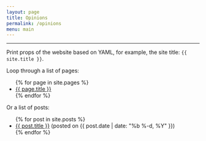 ```yaml
---
layout: page
title: Opinions
permalink: /opinions
menu: main
---
```


----------------

Print props of the website based on YAML, for example, the site title: `{{ site.title }}`.

Loop through a list of pages:

<ul class="list-unstyled">
  {% for page in site.pages %}
    <li><a href="{{ page.permalink }}">{{ page.title }}</a></li>
  {% endfor %}
</ul>

Or a list of posts:

<ul class="list-unstyled">
  {% for post in site.posts %}
    <li>
      <a href="{{ post.url | prepend: site.github.url }}">{{ post.title }}</a>
      (posted on {{ post.date | date: "%b %-d, %Y" }})
    </li>
  {% endfor %}
</ul>
